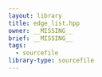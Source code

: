 ```yaml
---
layout: library
title: edge_list.hpp
owner: __MISSING__
brief: __MISSING__
tags:
  - sourcefile
library-type: sourcefile
---
```


```{index} edge_list.hpp
```
